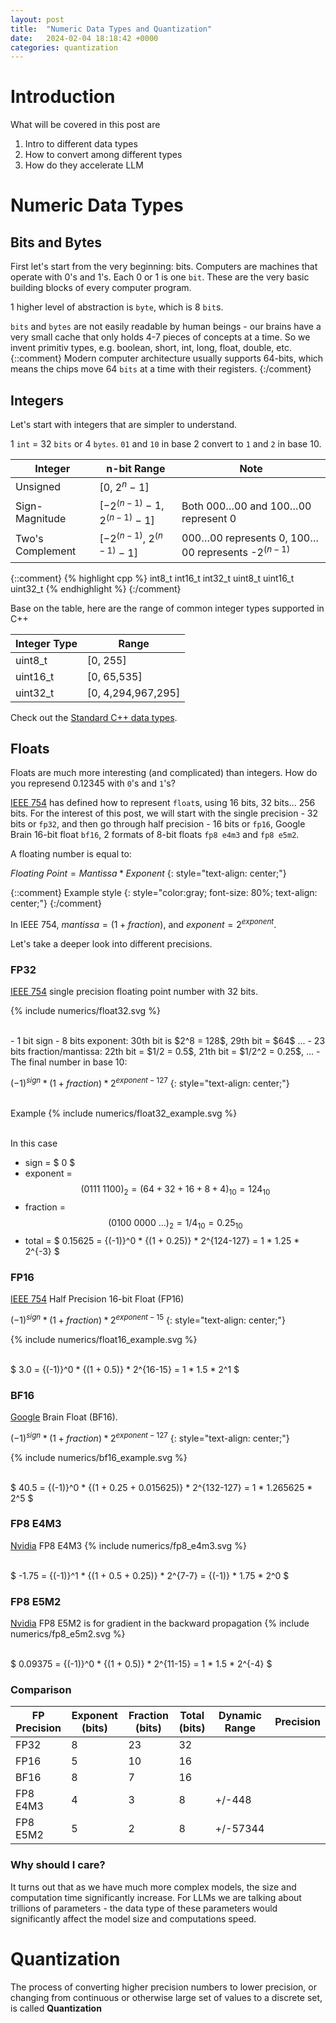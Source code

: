 ```yaml
---
layout: post
title:  "Numeric Data Types and Quantization"
date:   2024-02-04 18:18:42 +0000
categories: quantization
---
```


# Introduction
What will be covered in this post are
1. Intro to different data types
2. How to convert among different types
3. How do they accelerate LLM

# Numeric Data Types
## Bits and Bytes
First let's start from the very beginning: bits. Computers are machines that operate with 0's and 1's. Each 0 or 1 is one `bit`. These are the very basic building blocks of every computer program.

1 higher level of abstraction is `byte`, which is 8 `bit`s.

`bits` and `bytes` are not easily readable by human beings - our brains have a very small cache that only holds 4-7 pieces of concepts at a time. So we invent primitiv types, e.g. boolean, short, int, long, float, double, etc.
{::comment}
Modern computer architecture usually supports 64-bits, which means the chips move 64 `bits` at a time with their registers.
{:/comment}

## Integers
Let's start with integers that are simpler to understand.

1 `int` = 32 `bits` or 4 `bytes`. `01` and `10` in base 2 convert to `1` and `2` in base 10.

| Integer    | n-bit Range | Note |
| -------- | ------- | ----|
| Unsigned  | [0, $2^n$ − 1] | |
| Sign-Magnitude  | [−$2^{(n-1)}$ − 1, $2^{(n-1)}$ − 1] | Both 000…00 and 100…00 represent 0|
| Two's Complement  | [−$2^{(n-1)}$, $2^{(n-1)}$ − 1] | 000…00 represents 0, 100…00 represents -$2^{(n-1)}$|

{::comment}
{% highlight cpp %}
int8_t
int16_t
int32_t
uint8_t
uint16_t
uint32_t
{% endhighlight %}
{:/comment}

Base on the table, here are the range of common integer types supported in C++

| Integer Type | Range |
| -------- | ------- |
| uint8_t | [0, 255] |
| uint16_t | [0, 65,535] |
| uint32_t | [0, 4,294,967,295] |

Check out the [Standard C++ data types][cpp-types].

[cpp-types]: https://en.cppreference.com/w/cpp/header/cstdint

## Floats
Floats are much more interesting (and complicated) than integers. How do you represend 0.12345 with `0`'s and `1`'s?

[IEEE 754](https://standards.ieee.org/ieee/754/6210/) has defined how to represent `float`s, using 16 bits, 32 bits... 256 bits. For the interest of this post, we will start with the single precision - 32 bits or `fp32`, and then go through half precision - 16 bits or `fp16`, Google Brain 16-bit float `bf16`, 2 formats of 8-bit floats `fp8 e4m3` and `fp8 e5m2`.

A floating number is equal to:

$Floating\ Point = Mantissa * Exponent$
{: style="text-align: center;"}

{::comment}
Example style
{: style="color:gray; font-size: 80%; text-align: center;"}
{:/comment}

In IEEE 754, $mantissa = (1 + fraction)$, and $exponent = 2^{exponent}$. 

Let's take a deeper look into different precisions.

### FP32
[IEEE 754](https://standards.ieee.org/ieee/754/6210/) single precision floating point number with 32 bits.


{% include numerics/float32.svg %}


<br>
- 1 bit sign
- 8 bits exponent: 30th bit is $2^8 = 128$, 29th bit = $64$ ...
- 23 bits fraction/mantissa: 22th bit = $1/2 = 0.5$, 21th bit = $1/2^2 = 0.25$, ... 
- The final number in base 10:

${(-1)}^{sign} * (1 + fraction) * 2^{exponent-127}$
{: style="text-align: center;"}

\
Example
{% include numerics/float32_example.svg %}


\
In this case
- sign = $ 0 $
- exponent = $$ (0111\ 1100)_2 = (64 + 32 + 16 + 8 + 4)_{10} = 124_{10} $$
- fraction = $$ (0100\ 0000\ ...)_2 = {1/4}_{10} = 0.25_{10} $$
- total = $ 0.15625 = {(-1)}^0 * {(1 + 0.25)} * 2^{124-127} = 1 * 1.25 * 2^{-3} $

### FP16 
[IEEE 754](https://standards.ieee.org/ieee/754/6210/) Half Precision 16-bit Float (FP16)


${(-1)}^{sign} * (1 + fraction) * 2^{exponent-15}$
{: style="text-align: center;"}

{% include numerics/float16_example.svg %}

\
$ 3.0 = {(-1)}^0 * {(1 + 0.5)} * 2^{16-15} = 1 * 1.5 * 2^1 $

### BF16
[Google](https://arxiv.org/pdf/1905.12322.pdf) Brain Float (BF16).


${(-1)}^{sign} * (1 + fraction) * 2^{exponent-127}$
{: style="text-align: center;"}

{% include numerics/bf16_example.svg %}

\
$ 40.5 = {(-1)}^0 * {(1 + 0.25 + 0.015625)} * 2^{132-127} = 1 * 1.265625 * 2^5 $

### FP8 E4M3
[Nvidia](https://docs.nvidia.com/deeplearning/transformer-engine/user-guide/examples/fp8_primer.html) FP8 E4M3
{% include numerics/fp8_e4m3.svg %}

\
$ -1.75 = {(-1)}^1 * {(1 + 0.5 + 0.25)} * 2^{7-7} = {(-1)} * 1.75 * 2^0 $

### FP8 E5M2
[Nvidia](https://docs.nvidia.com/deeplearning/transformer-engine/user-guide/examples/fp8_primer.html) FP8 E5M2 is for gradient in the backward propagation
{% include numerics/fp8_e5m2.svg %}

\
$ 0.09375 = {(-1)}^0 * {(1 + 0.5)} * 2^{11-15} = 1 * 1.5 * 2^{-4} $

### Comparison

| FP Precision | Exponent (bits) | Fraction (bits) | Total (bits) | Dynamic Range | Precision |
| -------- | ------- | ---- | ---- | ---- | ---- |
| FP32 | 8 | 23 | 32 | | |
| FP16 | 5 | 10 | 16 | | |
| BF16 | 8 | 7 | 16 | | |
| FP8 E4M3 | 4 | 3 | 8 | +/-448 | |
| FP8 E5M2 | 5 | 2 | 8 | +/-57344 | |

### Why should I care?
It turns out that as we have much more complex models, the size and computation time significantly increase. For LLMs we are talking about trillions of parameters - the data type of these parameters would significantly affect the model size and computations speed.


# Quantization
The process of converting higher precision numbers to lower precision, or changing from continuous or otherwise large set of values to a discrete set, is called __Quantization__